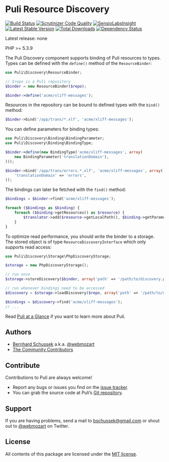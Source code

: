 Puli Resource Discovery
=======================

[![Build Status](https://travis-ci.org/puli/discovery.svg?branch=master)](https://travis-ci.org/puli/discovery)
[![Scrutinizer Code Quality](https://scrutinizer-ci.com/g/puli/discovery/badges/quality-score.png?b=master)](https://scrutinizer-ci.com/g/puli/discovery/?branch=master)
[![SensioLabsInsight](https://insight.sensiolabs.com/projects/1d34f3b8-aafe-49c9-8eb8-df97ac8a1ba3/mini.png)](https://insight.sensiolabs.com/projects/1d34f3b8-aafe-49c9-8eb8-df97ac8a1ba3)
[![Latest Stable Version](https://poser.pugx.org/puli/discovery/v/stable.svg)](https://packagist.org/packages/puli/discovery)
[![Total Downloads](https://poser.pugx.org/puli/discovery/downloads.svg)](https://packagist.org/packages/puli/discovery)
[![Dependency Status](https://www.versioneye.com/php/puli:discovery/1.0.0/badge.svg)](https://www.versioneye.com/php/puli:discovery/1.0.0)

Latest release: none

PHP >= 5.3.9

The Puli Discovery component supports binding of Puli resources to types. Types
can be defined with the `define()` method of the `ResourceBinder`:

```php
use Puli\Discovery\ResourceBinder;

// $repo is a Puli repository
$binder = new ResourceBinder($repo);

$binder->define('acme/xliff-messages');
```

Resources in the repository can be bound to defined types with the `bind()`
method:

```php
$binder->bind('/app/trans/*.xlf', 'acme/xliff-messages');
```

You can define parameters for binding types:

```php
use Puli\Discovery\Binding\BindingParameter;
use Puli\Discovery\Binding\BindingType;

$binder->define(new BindingType('acme/xliff-messages', array(
    new BindingParameter('translationDomain'),
)));

$binder->bind('/app/trans/errors.*.xlf', 'acme/xliff-messages', array(
    'translationDomain' => 'errors',
));
```

The bindings can later be fetched with the `find()` method:

```php
$bindings = $binder->find('acme/xliff-messages');

foreach ($bindings as $binding) {
    foreach ($binding->getResources() as $resource) {
        $translator->add($resource->getLocalPath(), $binding->getParameter('translationDomain'));
    }
}
```

To optimize read performance, you should write the binder to a storage. The
stored object is of type `ResourceDiscoveryInterface` which only supports read
access:

```php
use Puli\Discovery\Storage\PhpDiscoveryStorage;

$storage = new PhpDiscoveryStorage();

// run once
$storage->storeDiscovery($binder, array('path' => '/path/to/discovery.php'));

// run whenever bindings need to be accessed
$discovery = $storage->loadDiscovery($repo, array('path' => '/path/to/discovery.php'));

$bindings = $discovery->find('acme/xliff-messages');
// ...
```

Read [Puli at a Glance] if you want to learn more about Puli.

Authors
-------

* [Bernhard Schussek] a.k.a. [@webmozart]
* [The Community Contributors]

Contribute
----------

Contributions to Puli are always welcome!

* Report any bugs or issues you find on the [issue tracker].
* You can grab the source code at Puli’s [Git repository].

Support
-------

If you are having problems, send a mail to bschussek@gmail.com or shout out to
[@webmozart] on Twitter.

License
-------

All contents of this package are licensed under the [MIT license].

[Bernhard Schussek]: http://webmozarts.com
[The Community Contributors]: https://github.com/puli/discovery/graphs/contributors
[Puli at a Glance]: http://puli.readthedocs.org/en/latest/at-a-glance.html
[issue tracker]: https://github.com/puli/puli/issues
[Git repository]: https://github.com/puli/discovery
[@webmozart]: https://twitter.com/webmozart
[MIT license]: LICENSE
